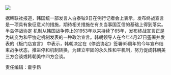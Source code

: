 ![](http://wx1.sinaimg.cn/large/75b1a75fly1ft3k4dlkt4j20dw099q3f.jpg)

据韩联社报道，韩国统一部发言人白泰铉9日在例行记者会上表示，发布终战宣言是一项具有象征意义的措施，期待相关措施在有关当事国互信的基础上得到落实。半岛停战协定
机制从韩国战争停止的1953年以来持续了65年，发布终战宣言正是为转变为和平协定机制发表的一种政治宣言。韩朝领导人在今年4月27日签署并发表的《板门店宣言》
中表示，韩朝决定在《停战协定》签署65周年的今年宣布结束战争状态，推进停和机制转换，为建立牢固的永久性和平机制，努力促成韩朝美三方会谈或韩朝美中四方会谈。

责任编辑：霍宇昂

